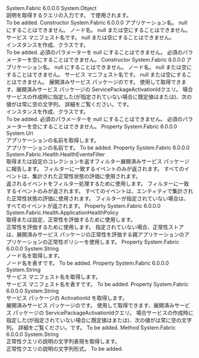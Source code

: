 <Type Name="DeployedServicePackageHealthQueryDescription" FullName="System.Fabric.Description.DeployedServicePackageHealthQueryDescription">
  <TypeSignature Language="C#" Value="public sealed class DeployedServicePackageHealthQueryDescription" />
  <TypeSignature Language="ILAsm" Value=".class public auto ansi sealed beforefieldinit DeployedServicePackageHealthQueryDescription extends System.Object" />
  <TypeSignature Language="DocId" Value="T:System.Fabric.Description.DeployedServicePackageHealthQueryDescription" />
  <TypeSignature Language="VB.NET" Value="Public NotInheritable Class DeployedServicePackageHealthQueryDescription" />
  <TypeSignature Language="F#" Value="type DeployedServicePackageHealthQueryDescription = class" />
  <AssemblyInfo>
    <AssemblyName>System.Fabric</AssemblyName>
    <AssemblyVersion>6.0.0.0</AssemblyVersion>
  </AssemblyInfo>
  <Base>
    <BaseTypeName>System.Object</BaseTypeName>
  </Base>
  <Interfaces />
  <Docs>
    <summary>
      <para>説明を取得するクエリの入力<see cref="T:System.Fabric.Health.DeployedServicePackageHealth" />です。 <see cref="M:System.Fabric.FabricClient.HealthClient.GetDeployedServicePackageHealthAsync(System.Fabric.Description.DeployedServicePackageHealthQueryDescription)" /> で使用されます。</para>
    </summary>
    <remarks>To be added.</remarks>
  </Docs>
  <Members>
    <Member MemberName=".ctor">
      <MemberSignature Language="C#" Value="public DeployedServicePackageHealthQueryDescription (Uri applicationName, string nodeName, string serviceManifestName);" />
      <MemberSignature Language="ILAsm" Value=".method public hidebysig specialname rtspecialname instance void .ctor(class System.Uri applicationName, string nodeName, string serviceManifestName) cil managed" />
      <MemberSignature Language="DocId" Value="M:System.Fabric.Description.DeployedServicePackageHealthQueryDescription.#ctor(System.Uri,System.String,System.String)" />
      <MemberSignature Language="VB.NET" Value="Public Sub New (applicationName As Uri, nodeName As String, serviceManifestName As String)" />
      <MemberSignature Language="F#" Value="new System.Fabric.Description.DeployedServicePackageHealthQueryDescription : Uri * string * string -&gt; System.Fabric.Description.DeployedServicePackageHealthQueryDescription" Usage="new System.Fabric.Description.DeployedServicePackageHealthQueryDescription (applicationName, nodeName, serviceManifestName)" />
      <MemberType>Constructor</MemberType>
      <AssemblyInfo>
        <AssemblyName>System.Fabric</AssemblyName>
        <AssemblyVersion>6.0.0.0</AssemblyVersion>
      </AssemblyInfo>
      <Parameters>
        <Parameter Name="applicationName" Type="System.Uri" />
        <Parameter Name="nodeName" Type="System.String" />
        <Parameter Name="serviceManifestName" Type="System.String" />
      </Parameters>
      <Docs>
        <param name="applicationName">
          <para>アプリケーション名。 null にすることはできません。</para>
        </param>
        <param name="nodeName">
          <para>ノード名。 null または空にすることはできません。</para>
        </param>
        <param name="serviceManifestName">
          <para>サービス マニフェスト名です。 null または空にすることはできません。</para>
        </param>
        <summary>
          <para>インスタンスを作成、<see cref="T:System.Fabric.Description.DeployedServicePackageHealthQueryDescription" />クラスです。</para>
        </summary>
        <remarks>To be added.</remarks>
        <exception cref="T:System.ArgumentNullException">
          <para>必須のパラメーターを null にすることはできません。</para>
        </exception>
        <exception cref="T:System.ArgumentException">
          <para>必須のパラメーターを空にすることはできません。</para>
        </exception>
      </Docs>
    </Member>
    <Member MemberName=".ctor">
      <MemberSignature Language="C#" Value="public DeployedServicePackageHealthQueryDescription (Uri applicationName, string nodeName, string serviceManifestName, string servicePackageActivationId);" />
      <MemberSignature Language="ILAsm" Value=".method public hidebysig specialname rtspecialname instance void .ctor(class System.Uri applicationName, string nodeName, string serviceManifestName, string servicePackageActivationId) cil managed" />
      <MemberSignature Language="DocId" Value="M:System.Fabric.Description.DeployedServicePackageHealthQueryDescription.#ctor(System.Uri,System.String,System.String,System.String)" />
      <MemberSignature Language="VB.NET" Value="Public Sub New (applicationName As Uri, nodeName As String, serviceManifestName As String, servicePackageActivationId As String)" />
      <MemberSignature Language="F#" Value="new System.Fabric.Description.DeployedServicePackageHealthQueryDescription : Uri * string * string * string -&gt; System.Fabric.Description.DeployedServicePackageHealthQueryDescription" Usage="new System.Fabric.Description.DeployedServicePackageHealthQueryDescription (applicationName, nodeName, serviceManifestName, servicePackageActivationId)" />
      <MemberType>Constructor</MemberType>
      <AssemblyInfo>
        <AssemblyName>System.Fabric</AssemblyName>
        <AssemblyVersion>6.0.0.0</AssemblyVersion>
      </AssemblyInfo>
      <Parameters>
        <Parameter Name="applicationName" Type="System.Uri" />
        <Parameter Name="nodeName" Type="System.String" />
        <Parameter Name="serviceManifestName" Type="System.String" />
        <Parameter Name="servicePackageActivationId" Type="System.String" />
      </Parameters>
      <Docs>
        <param name="applicationName">
          <para>アプリケーション名。 null にすることはできません。</para>
        </param>
        <param name="nodeName">
          <para>ノード名。 null または空にすることはできません。</para>
        </param>
        <param name="serviceManifestName">
          <para>サービス マニフェスト名です。 null または空にすることはできません。</para>
        </param>
        <param name="servicePackageActivationId">
          <para>
            <see cref="P:System.Fabric.Query.DeployedServicePackage.ServicePackageActivationId" />展開済みサービス パッケージのです。
            使用して取得できます、展開済みサービス パッケージの ServicePackageActivationId<see cref="M:System.Fabric.FabricClient.QueryClient.GetDeployedServicePackageListAsync(System.String,System.Uri)" />クエリ。 
            </para>
          <para>
            場合<see cref="T:System.Fabric.Description.ServicePackageActivationMode" />サービスの作成時に指定した<see cref="F:System.Fabric.Description.ServicePackageActivationMode.SharedProcess" />(が指定されていない場合に既定値はまたは<see cref="F:System.Fabric.Description.ServicePackageActivationMode.SharedProcess" />)、次の値が<see cref="P:System.Fabric.Query.DeployedServicePackage.ServicePackageActivationId" />は常に空の文字列。
            詳細をご覧ください。<see cref="T:System.Fabric.Description.ServicePackageActivationMode" />です。
            </para>
        </param>
        <summary>
          <para>インスタンスを作成、<see cref="T:System.Fabric.Description.DeployedServicePackageHealthQueryDescription" />クラスです。</para>
        </summary>
        <remarks>To be added.</remarks>
        <exception cref="T:System.ArgumentNullException">
          <para>必須のパラメーターを null にすることはできません。</para>
        </exception>
        <exception cref="T:System.ArgumentException">
          <para>必須のパラメーターを空にすることはできません。</para>
        </exception>
      </Docs>
    </Member>
    <Member MemberName="ApplicationName">
      <MemberSignature Language="C#" Value="public Uri ApplicationName { get; }" />
      <MemberSignature Language="ILAsm" Value=".property instance class System.Uri ApplicationName" />
      <MemberSignature Language="DocId" Value="P:System.Fabric.Description.DeployedServicePackageHealthQueryDescription.ApplicationName" />
      <MemberSignature Language="VB.NET" Value="Public ReadOnly Property ApplicationName As Uri" />
      <MemberSignature Language="F#" Value="member this.ApplicationName : Uri" Usage="System.Fabric.Description.DeployedServicePackageHealthQueryDescription.ApplicationName" />
      <MemberType>Property</MemberType>
      <AssemblyInfo>
        <AssemblyName>System.Fabric</AssemblyName>
        <AssemblyVersion>6.0.0.0</AssemblyVersion>
      </AssemblyInfo>
      <ReturnValue>
        <ReturnType>System.Uri</ReturnType>
      </ReturnValue>
      <Docs>
        <summary>
          <para>アプリケーションの名前を取得します。</para>
        </summary>
        <value>
          <para>アプリケーションの名前です。</para>
        </value>
        <remarks>To be added.</remarks>
      </Docs>
    </Member>
    <Member MemberName="EventsFilter">
      <MemberSignature Language="C#" Value="public System.Fabric.Health.HealthEventsFilter EventsFilter { get; set; }" />
      <MemberSignature Language="ILAsm" Value=".property instance class System.Fabric.Health.HealthEventsFilter EventsFilter" />
      <MemberSignature Language="DocId" Value="P:System.Fabric.Description.DeployedServicePackageHealthQueryDescription.EventsFilter" />
      <MemberSignature Language="VB.NET" Value="Public Property EventsFilter As HealthEventsFilter" />
      <MemberSignature Language="F#" Value="member this.EventsFilter : System.Fabric.Health.HealthEventsFilter with get, set" Usage="System.Fabric.Description.DeployedServicePackageHealthQueryDescription.EventsFilter" />
      <MemberType>Property</MemberType>
      <AssemblyInfo>
        <AssemblyName>System.Fabric</AssemblyName>
        <AssemblyVersion>6.0.0.0</AssemblyVersion>
      </AssemblyInfo>
      <ReturnValue>
        <ReturnType>System.Fabric.Health.HealthEventsFilter</ReturnType>
      </ReturnValue>
      <Docs>
        <summary>
          <para>取得または設定のコレクションを返すフィルター<see cref="T:System.Fabric.Health.HealthEvent" />展開済みサービス パッケージに報告します。 フィルターに一致するイベントのみが返されます。 すべてのイベントは、集計された正常性状態の評価に使用されます。</para>
        </summary>
        <value>
          <para><see cref="T:System.Fabric.Health.HealthEventsFilter" />返されるイベントをフィルター処理するために使用します。</para>
        </value>
        <remarks>
          <para> フィルターに一致するイベントのみが返されます。 すべてのイベントは、エンティティで集計された正常性状態の評価に使用されます。
            フィルターが指定されていない場合は、すべてのイベントが返されます。</para>
        </remarks>
      </Docs>
    </Member>
    <Member MemberName="HealthPolicy">
      <MemberSignature Language="C#" Value="public System.Fabric.Health.ApplicationHealthPolicy HealthPolicy { get; set; }" />
      <MemberSignature Language="ILAsm" Value=".property instance class System.Fabric.Health.ApplicationHealthPolicy HealthPolicy" />
      <MemberSignature Language="DocId" Value="P:System.Fabric.Description.DeployedServicePackageHealthQueryDescription.HealthPolicy" />
      <MemberSignature Language="VB.NET" Value="Public Property HealthPolicy As ApplicationHealthPolicy" />
      <MemberSignature Language="F#" Value="member this.HealthPolicy : System.Fabric.Health.ApplicationHealthPolicy with get, set" Usage="System.Fabric.Description.DeployedServicePackageHealthQueryDescription.HealthPolicy" />
      <MemberType>Property</MemberType>
      <AssemblyInfo>
        <AssemblyName>System.Fabric</AssemblyName>
        <AssemblyVersion>6.0.0.0</AssemblyVersion>
      </AssemblyInfo>
      <ReturnValue>
        <ReturnType>System.Fabric.Health.ApplicationHealthPolicy</ReturnType>
      </ReturnValue>
      <Docs>
        <summary>
          <para>取得または設定、<see cref="T:System.Fabric.Health.ApplicationHealthPolicy" />正常性を評価するために使用します。</para>
        </summary>
        <value>
          <para><see cref="T:System.Fabric.Health.ApplicationHealthPolicy" />正常性を評価するために使用します。</para>
        </value>
        <remarks>指定されていない場合、正常性ストアは、展開済みサービス パッケージの正常性を評価する親アプリケーションのアプリケーションの正常性ポリシーを使用します。</remarks>
      </Docs>
    </Member>
    <Member MemberName="NodeName">
      <MemberSignature Language="C#" Value="public string NodeName { get; }" />
      <MemberSignature Language="ILAsm" Value=".property instance string NodeName" />
      <MemberSignature Language="DocId" Value="P:System.Fabric.Description.DeployedServicePackageHealthQueryDescription.NodeName" />
      <MemberSignature Language="VB.NET" Value="Public ReadOnly Property NodeName As String" />
      <MemberSignature Language="F#" Value="member this.NodeName : string" Usage="System.Fabric.Description.DeployedServicePackageHealthQueryDescription.NodeName" />
      <MemberType>Property</MemberType>
      <AssemblyInfo>
        <AssemblyName>System.Fabric</AssemblyName>
        <AssemblyVersion>6.0.0.0</AssemblyVersion>
      </AssemblyInfo>
      <ReturnValue>
        <ReturnType>System.String</ReturnType>
      </ReturnValue>
      <Docs>
        <summary>
          <para>ノード名を取得します。</para>
        </summary>
        <value>
          <para><see cref="T:System.String" />ノード名を表すです。</para>
        </value>
        <remarks>To be added.</remarks>
      </Docs>
    </Member>
    <Member MemberName="ServiceManifestName">
      <MemberSignature Language="C#" Value="public string ServiceManifestName { get; }" />
      <MemberSignature Language="ILAsm" Value=".property instance string ServiceManifestName" />
      <MemberSignature Language="DocId" Value="P:System.Fabric.Description.DeployedServicePackageHealthQueryDescription.ServiceManifestName" />
      <MemberSignature Language="VB.NET" Value="Public ReadOnly Property ServiceManifestName As String" />
      <MemberSignature Language="F#" Value="member this.ServiceManifestName : string" Usage="System.Fabric.Description.DeployedServicePackageHealthQueryDescription.ServiceManifestName" />
      <MemberType>Property</MemberType>
      <AssemblyInfo>
        <AssemblyName>System.Fabric</AssemblyName>
        <AssemblyVersion>6.0.0.0</AssemblyVersion>
      </AssemblyInfo>
      <ReturnValue>
        <ReturnType>System.String</ReturnType>
      </ReturnValue>
      <Docs>
        <summary>
          <para>サービス マニフェスト名を取得します。</para>
        </summary>
        <value>
          <para><see cref="T:System.String" />サービス マニフェスト名を表すです。</para>
        </value>
        <remarks>To be added.</remarks>
      </Docs>
    </Member>
    <Member MemberName="ServicePackageActivationId">
      <MemberSignature Language="C#" Value="public string ServicePackageActivationId { get; }" />
      <MemberSignature Language="ILAsm" Value=".property instance string ServicePackageActivationId" />
      <MemberSignature Language="DocId" Value="P:System.Fabric.Description.DeployedServicePackageHealthQueryDescription.ServicePackageActivationId" />
      <MemberSignature Language="VB.NET" Value="Public ReadOnly Property ServicePackageActivationId As String" />
      <MemberSignature Language="F#" Value="member this.ServicePackageActivationId : string" Usage="System.Fabric.Description.DeployedServicePackageHealthQueryDescription.ServicePackageActivationId" />
      <MemberType>Property</MemberType>
      <AssemblyInfo>
        <AssemblyName>System.Fabric</AssemblyName>
        <AssemblyVersion>6.0.0.0</AssemblyVersion>
      </AssemblyInfo>
      <ReturnValue>
        <ReturnType>System.String</ReturnType>
      </ReturnValue>
      <Docs>
        <summary>
            サービス パッケージの ActivationId を取得します。
            </summary>
        <value>
          <para>
            <see cref="P:System.Fabric.Query.DeployedServicePackage.ServicePackageActivationId" />展開済みサービス パッケージのです。 使用して取得できます、展開済みサービス パッケージの ServicePackageActivationId<see cref="M:System.Fabric.FabricClient.QueryClient.GetDeployedServicePackageListAsync(System.String,System.Uri)" />クエリ。 
            </para>
          <para>
            場合<see cref="T:System.Fabric.Description.ServicePackageActivationMode" />サービスの作成時に指定した<see cref="F:System.Fabric.Description.ServicePackageActivationMode.SharedProcess" />(が指定されていない場合に既定値はまたは<see cref="F:System.Fabric.Description.ServicePackageActivationMode.SharedProcess" />)、次の値が<see cref="P:System.Fabric.Query.DeployedServicePackage.ServicePackageActivationId" />は常に空の文字列。
            詳細をご覧ください。<see cref="T:System.Fabric.Description.ServicePackageActivationMode" />です。 
            </para>
        </value>
        <remarks>To be added.</remarks>
      </Docs>
    </Member>
    <Member MemberName="ToString">
      <MemberSignature Language="C#" Value="public override string ToString ();" />
      <MemberSignature Language="ILAsm" Value=".method public hidebysig virtual instance string ToString() cil managed" />
      <MemberSignature Language="DocId" Value="M:System.Fabric.Description.DeployedServicePackageHealthQueryDescription.ToString" />
      <MemberSignature Language="VB.NET" Value="Public Overrides Function ToString () As String" />
      <MemberSignature Language="F#" Value="override this.ToString : unit -&gt; string" Usage="deployedServicePackageHealthQueryDescription.ToString " />
      <MemberType>Method</MemberType>
      <AssemblyInfo>
        <AssemblyName>System.Fabric</AssemblyName>
        <AssemblyVersion>6.0.0.0</AssemblyVersion>
      </AssemblyInfo>
      <ReturnValue>
        <ReturnType>System.String</ReturnType>
      </ReturnValue>
      <Parameters />
      <Docs>
        <summary>
            正常性クエリの説明の文字列表現を取得します。
            </summary>
        <returns>正常性クエリの説明の文字列形式。</returns>
        <remarks>To be added.</remarks>
      </Docs>
    </Member>
  </Members>
</Type>